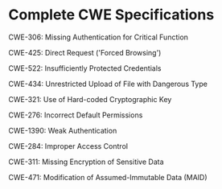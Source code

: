 

# Complete CWE Specifications

CWE-306: Missing Authentication for Critical Function

CWE-425: Direct Request ('Forced Browsing')

CWE-522: Insufficiently Protected Credentials

CWE-434: Unrestricted Upload of File with Dangerous Type

CWE-321: Use of Hard-coded Cryptographic Key

CWE-276: Incorrect Default Permissions

CWE-1390: Weak Authentication

CWE-284: Improper Access Control

CWE-311: Missing Encryption of Sensitive Data

CWE-471: Modification of Assumed-Immutable Data (MAID)